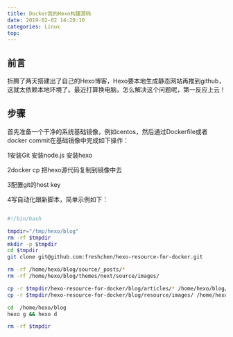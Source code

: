 ```yaml
---
title: Docker我的Hexo构建源码
date: 2019-02-02 14:20:10
categories: Linux
top: 
---
```


## 前言

折腾了两天搭建出了自己的Hexo博客，Hexo要本地生成静态网站再推到github，这就太依赖本地环境了。最近打算换电脑，怎么解决这个问题呢，第一反应上云！

## 步骤

首先准备一个干净的系统基础镜像，例如centos，然后通过Dockerfile或者docker commit在基础镜像中完成如下操作：

1安装Git	安装node.js	安装hexo	

2docker cp 把hexo源代码复制到镜像中去

3配置git的host key

4写自动化跟新脚本，简单示例如下：

```bash

#!/bin/bash

tmpdir="/tmp/hexo/blog"
rm -rf $tmpdir
mkdir -p $tmpdir
cd $tmpdir
git clone git@github.com:freshchen/hexo-resource-for-docker.git

rm -rf /home/hexo/blog/source/_posts/*
rm -rf /home/hexo/blog/themes/next/source/images/

cp -r $tmpdir/hexo-resource-for-docker/blog/articles/* /home/hexo/blog/source/_posts/
cp -r $tmpdir/hexo-resource-for-docker/blog/resource/images/ /home/hexo/blog/themes/next/source/

cd  /home/hexo/blog
hexo g && hexo d

rm -rf $tmpdir
```

